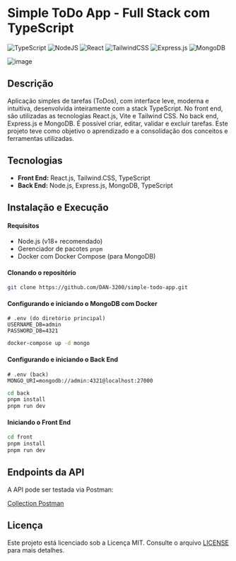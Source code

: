 #  Simple ToDo App - Full Stack com TypeScript

![TypeScript](https://img.shields.io/badge/typescript-%23007ACC.svg?style=for-the-badge&logo=typescript&logoColor=white)
![NodeJS](https://img.shields.io/badge/node.js-6DA55F?style=for-the-badge&logo=node.js&logoColor=white)
![React](https://img.shields.io/badge/react-%2320232a.svg?style=for-the-badge&logo=react&logoColor=%2361DAFB)
![TailwindCSS](https://img.shields.io/badge/tailwindcss-%2338B2AC.svg?style=for-the-badge&logo=tailwind-css&logoColor=white)
![Express.js](https://img.shields.io/badge/express.js-%23404d59.svg?style=for-the-badge&logo=express&logoColor=%2361DAFB)
![MongoDB](https://img.shields.io/badge/MongoDB-%234ea94b.svg?style=for-the-badge&logo=mongodb&logoColor=white)

![image](https://github.com/user-attachments/assets/c7212a33-5d19-46dd-b34d-37d216a53511)

## Descrição 
Aplicação simples de tarefas (ToDos), com interface leve, moderna e intuitiva, desenvolvida inteiramente com a stack TypeScript. No front end, são utilizadas as tecnologias React.js, Vite e Tailwind CSS. No back end, Express.js e MongoDB. É possível criar, editar, validar e excluir tarefas.
Este projeto teve como objetivo o aprendizado e a consolidação dos conceitos e ferramentas utilizadas.

## Tecnologias

* **Front End:** React.js, Tailwind.CSS, TypeScript
* **Back End:** Node.js, Express.js, MongoDB, TypeScript

## Instalação e Execução

#### Requisitos

* Node.js (v18+ recomendado)
* Gerenciador de pacotes `pnpm`
* Docker com Docker Compose (para MongoDB)

#### Clonando o repositório

```bash
git clone https://github.com/DAN-3200/simple-todo-app.git
```

#### Configurando e iniciando o MongoDB com Docker

```.env
# .env (do diretório principal)
USERNAME_DB=admin
PASSWORD_DB=4321
```

```bash
docker-compose up -d mongo
```

#### Configurando e iniciando o Back End

```.env
# .env (back)
MONGO_URI=mongodb://admin:4321@localhost:27000
```

```bash
cd back
pnpm install
pnpm run dev
```

#### Iniciando o Front End

```bash
cd front
pnpm install
pnpm run dev
```

## Endpoints da API
A API pode ser testada via Postman:

[Collection Postman](https://www.postman.com/dan-3200/workspace/publico/collection/43029232-49f5a658-a5b4-45b3-939d-c21cfa10f67c?action=share&creator=43029232)

## Licença
Este projeto está licenciado sob a Licença MIT. Consulte o arquivo [LICENSE](./LICENSE) para mais detalhes.
